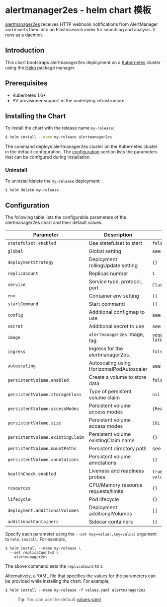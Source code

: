 # alertmanager2es - helm chart 模板

[alertmanager2es](https://github.com/ygqygq2/alertmanager2es) receives HTTP webhook notifications from AlertManager and inserts them into an Elasticsearch index for searching and analysis. It runs as a daemon.

## Introduction

This chart bootstraps alertmanager2es deployment on a [Kubernetes](http://kubernetes.io) cluster using the [Helm](https://helm.sh) package manager.

## Prerequisites

- Kubernetes 1.6+
- PV provisioner support in the underlying infrastructure

## Installing the Chart

To install the chart with the release name `my-release`:

```bash
$ helm install --name my-release alertmanager2es
```

The command deploys alertmanager2es cluster on the Kubernetes cluster in the default configuration. The [configuration](#configuration) section lists the parameters that can be configured during installation.

### Uninstall

To uninstall/delete the `my-release` deployment:

```bash
$ helm delete my-release
```

## Configuration

The following table lists the configurable parameters of the alertmanager2es chart and their default values.

| Parameter                  | Description                         | Default                                |
| -----------------------    | ----------------------------------- | -------------------------------------- |
| `statefulset.enabled`      | Use statefulset to start            | `false`                                |
| `global`                   | Global setting                      | see in values.yaml                     |
| `deploymentStrategy`       | Deployment rollingUpdate setting    | `{}`                                   |
| `replicaCount`             | Replicas number                     | `1`                                    |
| `service`                  | Service type, protocol, port        | `ClusterIP` `TCP` `9097`               |
| `env`                      | Container env setting               | `[]`                                   |
| `startCommand`             | Start command                       | `[]`                                   |
| `config`                   | Additional configmap to use         | see in `values.yaml`                   |
| `secret`                   | Additional secret to use            | see in `values.yaml`                   |
| `image`                    | `alertmanager2es` image, tag.       | `ygqygq2/alertmanager2es` `latest`     |
| `ingress`                  | Ingress for the alertmanager2es.    | `false`                                |
| `autoscaling`              | Autoscaling using HorizontalPodAutoscaler| see in `values.yaml`              |
| `persistentVolume.enabled` | Create a volume to store data       | `false`                                |
| `persistentVolume.storageClass` | Type of persistent volume claim| `nil`                                  |
| `persistentVolume.accessModes`  | Persistent volume access modes | `[ReadWriteOnce]`                      |
| `persistentVolume.size`         | Persistent volume access modes | `1Gi`                                  |
| `persistentVolume.existingClaim`| Persistent volume existingClaim name| `{}`                              |
| `persistentVolume.mountPaths`   | Persistent directory path      | see in `values.yaml`                   |
| `persistentVolume.annotations`  | Persistent volume annotations  | `{}`                                   |
| `healthCheck.enabled`      | Liveness and readiness probes       | `true`, detail see in `values.yaml`    |
| `resources`                | CPU/Memory resource requests/limits | `{}`                                   |
| `lifecycle`                | Pod lifecycle                       | `{}`                                   |
| `deployment.additionalVolumes`| Deployment additionalVolumes     | `[]`                                   |
| `additionalContainers`     | Sidecar containers                  | `{}`                                   |

Specify each parameter using the `--set key=value[,key=value]` argument to `helm install`. For example,

```
$ helm install --name my-release \
  --set replicaCount=2 \
    alertmanager2es
```

The above command sets the `replicaCount` to `2`.

Alternatively, a YAML file that specifies the values for the parameters can be provided while installing the chart. For example,

```
$ helm install --name my-release -f values.yaml alertmanager2es
```

>**Tip**: You can use the default [values.yaml](#values.yaml)

